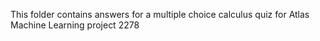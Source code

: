 This folder contains answers for
a multiple choice calculus quiz
for Atlas Machine Learning project 2278